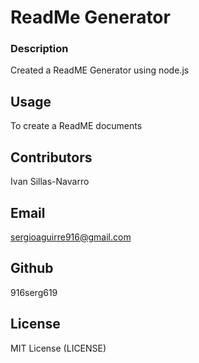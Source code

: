 # ReadMe Generator

### Description
Created a ReadME Generator using node.js 

## Usage
To create a  ReadME documents

## Contributors
Ivan Sillas-Navarro




## Email
sergioaguirre916@gmail.com
## Github
916serg619
## License 
MIT License (LICENSE)

